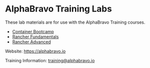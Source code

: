 # AlphaBravo Training Labs

These lab materials are for use with the AlphaBravo Training courses.


* [Container Bootcamp](./container-bootcamp/README.md)
* [Rancher Fundamentals](./rancher-fundamentals/README.md)
* [Rancher Advanced](./rancher-advanced/README.md)

Website: https://alphabravo.io

Training Information: training@alphabravo.io